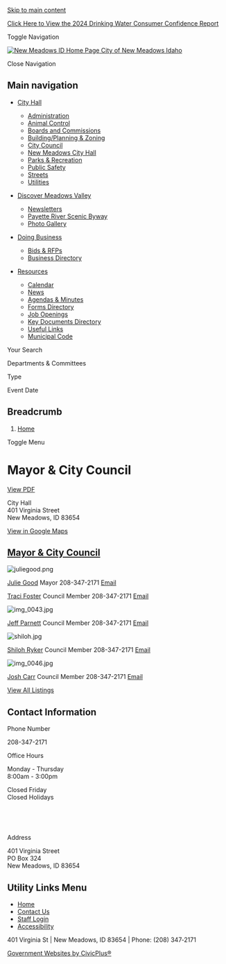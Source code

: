 [Skip to main content](https://www.newmeadowsidaho.us/mayor-city-council/)

[Click Here to View the 2024 Drinking Water Consumer Confidence Report](https://www.newmeadowsidaho.us/utilities/page/click-here-view-2024-drinking-water-consumer-confidence-report)

Toggle Navigation

[![New Meadows ID Home Page](https://www.newmeadowsidaho.us/themes/custom/newmeadowsid/newmeadowsid_theme/logo.png) City of New Meadows Idaho](https://www.newmeadowsidaho.us)

Close Navigation

## Main navigation

- [City Hall](https://www.newmeadowsidaho.us/city-hall)
  
  - [Administration](https://www.newmeadowsidaho.us/administration)
  - [Animal Control](https://www.newmeadowsidaho.us/animal-control)
  - [Boards and Commissions](https://www.newmeadowsidaho.us/bc)
  - [Building/Planning &amp; Zoning](https://www.newmeadowsidaho.us/building)
  - [City Council](https://www.newmeadowsidaho.us/citycouncil)
  - [New Meadows City Hall](https://www.newmeadowsidaho.us/standard-location/new-meadows-city-hall)
  - [Parks &amp; Recreation](https://www.newmeadowsidaho.us/parksrec)
  - [Public Safety](https://www.newmeadowsidaho.us/public-safety)
  - [Streets](https://www.newmeadowsidaho.us/streets)
  - [Utilities](https://www.newmeadowsidaho.us/utilities)
- [Discover Meadows Valley](https://www.newmeadowsidaho.us/discover)
  
  - [Newsletters](https://newmeadowsidaho.us2.list-manage.com/subscribe?u=dafdb4f50f5d95d06a0798e53&id=d51223e406)
  - [Payette River Scenic Byway](https://payetteriverscenicbyway.org "(opens in a new window)")
  - [Photo Gallery](https://www.newmeadowsidaho.us/discover/page/photo-gallery)
- [Doing Business](https://www.newmeadowsidaho.us/business)
  
  - [Bids &amp; RFPs](https://www.newmeadowsidaho.us/rfps)
  - [Business Directory](https://www.newmeadowsidaho.us/business-directory)
- [Resources](https://www.newmeadowsidaho.us/resources)
  
  - [Calendar](https://www.newmeadowsidaho.us/calendar)
  - [News](https://www.newmeadowsidaho.us/news)
  - [Agendas &amp; Minutes](https://www.newmeadowsidaho.us/meetings)
  - [Forms Directory](https://www.newmeadowsidaho.us/forms)
  - [Job Openings](https://www.newmeadowsidaho.us/jobs)
  - [Key Documents Directory](https://www.newmeadowsidaho.us/document-library?search=&category%5B246%5D=246)
  - [Useful Links](https://www.newmeadowsidaho.us/administration/page/useful-information)
  - [Municipal Code](https://newmeadows.municipalcodeonline.com/book?type=ordinances " (opens in a new window)")

Your Search

Departments &amp; Committees

Type

Event Date

## Breadcrumb

1. [Home](https://www.newmeadowsidaho.us)

Toggle Menu

# Mayor &amp; City Council

[View PDF](https://www.newmeadowsidaho.us/print/pdf/node/19616)

City Hall  
401 Virginia Street  
New Meadows, ID 83654

[View in Google Maps](https://maps.google.com/maps?q=44.97103%2C-116.282693&z=18 "(opens in a new window)")

## [Mayor &amp; City Council](https://www.newmeadowsidaho.us/mayor-city-council)

![](https://www.newmeadowsidaho.us/sites/g/files/vyhlif15316/files/styles/directory_listings_sidebar_with_photo/public/media/administration/image/51/juliegood.png?itok=QXR_3RE9 "juliegood.png")

[Julie Good](https://www.newmeadowsidaho.us/mayor-city-council/directory-listing/julie-good) Mayor 208-347-2171 [Email](https://www.newmeadowsidaho.us/email-contact/node/2241/field_email/sidebar_photo "Email Julie  Good (opens in a new window)")

[Traci Foster](https://www.newmeadowsidaho.us/mayor-city-council/directory-listing/traci-foster) Council Member 208-347-2171 [Email](https://www.newmeadowsidaho.us/email-contact/node/2261/field_email/sidebar_photo "Email Traci Foster (opens in a new window)")

![](https://www.newmeadowsidaho.us/sites/g/files/vyhlif15316/files/styles/directory_listings_sidebar_with_photo/public/media/administration/image/66/img_0043.jpg?itok=FAVNduAk "img_0043.jpg")

[Jeff Parnett](https://www.newmeadowsidaho.us/mayor-city-council/directory-listing/jeff-parnett) Council Member 208-347-2171 [Email](https://www.newmeadowsidaho.us/email-contact/node/2271/field_email/sidebar_photo "Email Jeff Parnett (opens in a new window)")

![](https://www.newmeadowsidaho.us/sites/g/files/vyhlif15316/files/styles/directory_listings_sidebar_with_photo/public/media/administration/image/56/shiloh.jpg?itok=jAOlowKj "shiloh.jpg")

[Shiloh Ryker](https://www.newmeadowsidaho.us/mayor-city-council/directory-listing/shiloh-ryker) Council Member 208-347-2171 [Email](https://www.newmeadowsidaho.us/email-contact/node/2281/field_email/sidebar_photo "Email Shiloh Ryker (opens in a new window)")

![](https://www.newmeadowsidaho.us/sites/g/files/vyhlif15316/files/styles/directory_listings_sidebar_with_photo/public/media/administration/image/71/img_0046.jpg?itok=gRcKxdE5 "img_0046.jpg")

[Josh Carr](https://www.newmeadowsidaho.us/mayor-city-council/directory-listing/josh-carr) Council Member 208-347-2171 [Email](https://www.newmeadowsidaho.us/email-contact/node/9668/field_email/sidebar_photo "Email Josh Carr (opens in a new window)")

[View All Listings](https://www.newmeadowsidaho.us/directory)

## Contact Information

Phone Number

208-347-2171

Office Hours

Monday - Thursday  
8:00am - 3:00pm

Closed Friday  
Closed Holidays

  

 

Address

401 Virginia Street  
PO Box 324  
New Meadows, ID 83654

## Utility Links Menu

- [Home](https://www.newmeadowsidaho.us)
- [Contact Us](https://www.newmeadowsidaho.us/contact-us)
- [Staff Login](https://www.newmeadowsidaho.us/login?destination=%2Fmayor-city-council)
- [Accessibility](https://www.newmeadowsidaho.us/administration/page/website-accessibility)

401 Virginia St | New Meadows, ID 83654﻿ | Phone: (208) 347‑2171

[Government Websites by CivicPlus®](https://www.civicplus.com "(opens in a new window)")